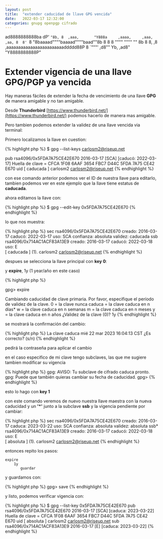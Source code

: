 ```yaml
---
layout: post
title:  "extender caducidad de llave GPG vencida"
date:   2022-03-17 12:32:00
categories: gnupg openpgp cifrado
---
```


 ad8888888888ba
dP'         `"8b,
8  ,aaa,       "Y888a     ,aaaa,     ,aaa,  ,aa,
8  8' `8           "8baaaad""""baaaad""""baad""8b
8  8   8              """"      """"      ""    8b
8  8, ,8         ,aaaaaaaaaaaaaaaaaaaaaaaaddddd88P
8  `"""'       ,d8""
Yb,         ,ad8"    
 "Y8888888888P"

# Extender vigencia de una llave GPG/PGP ya vencida

Hay maneras fáciles de extender la fecha de vencimiento de una llave **GPG** de manera amigable y no tan amigable.

Desde **Thunderbird** [https://www.thunderbird.net/](https://www.thunderbird.net/) podemos hacerlo de manera mas amigable.

Pero tambien podemos extender la validez de una llave vencida via terminal:

Primero localizamos la llave en cuestion:

{% highlight php %}
$ gpg --list-keys carlosm2@riseup.net

pub   rsa4096/0x5FDA7A75CE42E670 2016-03-17 [SCA] [caducó: 2022-03-17]
      Huella de clave = CFCA 1F08 6AAF 3654 FBC7  D44C 5FDA 7A75 CE42 E670
uid                [  caducada ] carlosm2 <carlosm2@riseup.net>
{% endhighlight %}

con ese comando anterior podemos ver el ID de nuestra llave para editarlo, tambien podemos ver en este ejemplo que la llave tiene estatus de **caducada**.

ahora editamos la llave con:

{% highlight php %}
$ gpg --edit-key 0x5FDA7A75CE42E670
{% endhighlight %}

lo que nos muestra:

{% highlight php %}
sec  rsa4096/0x5FDA7A75CE42E670
     creado: 2016-03-17  caducó: 2022-03-17  uso: SCA 
     confianza: absoluta      validez: caducada
ssb  rsa4096/0x714AC1ACF83A13E9
     creado: 2016-03-17  caducó: 2022-03-18  uso: E   
[  caducada ] (1). carlosm2 <carlosm2@riseup.net>
{% endhighlight %}

despues se selecciona la llave principal con **key 0**:

y **expire**, 1y (1 year/año en este caso)

{% highlight php %}

gpg> expire

Cambiando caducidad de clave primaria.
Por favor, especifique el período de validez de la clave.
         0 = la clave nunca caduca
      <n>  = la clave caduca en n días*
      <n>w = la clave caduca en n semanas
      <n>m = la clave caduca en n meses
      <n>y = la clave caduca en n años
¿Validez de la clave (0)? 1y
{% endhighlight %}

se mostrará la confirmación del cambio:

{% highlight php %}
La clave caduca mié 22 mar 2023 16:04:13 CST
¿Es correcto? (s/n) 
{% endhighlight %}

pedirá la contraseña para aplicar el cambio

en el caso especifico de mi clave tengo subclaves, las que me sugiere tambien modificar su vigencia

{% highlight php %}
gpg: AVISO: Tu subclave de cifrado caduca pronto.
gpg: Puede que también quieras cambiar su fecha de caducidad.
gpg> 
{% endhighlight %}

esto lo hago con **key 1**

con este comando veremos de nuevo nuestra llave maestra con la nueva caducidad y un **'*'** junto a la subclave **ssb** y la vigencia pendiente por cambiar:

{% highlight php %}
sec  rsa4096/0x5FDA7A75CE42E670
     creado: 2016-03-17  caduca: 2023-03-22  uso: SCA 
     confianza: absoluta      validez: absoluta
ssb* rsa4096/0x714AC1ACF83A13E9
     creado: 2016-03-17  caducó: 2022-03-18  uso: E   
[  absoluta ] (1). carlosm2 <carlosm2@riseup.net>
{% endhighlight %}

entonces repito los pasos:

	expire
		1y
		   guardar

y guardamos con: 

{% highlight php %} gpg> save {% endhighlight %}

y listo, podemos verificar vigencia con:

{% highlight php %}
$ gpg --list-key 0x5FDA7A75CE42E670
pub   rsa4096/0x5FDA7A75CE42E670 2016-03-17 [SCA] [caduca: 2023-03-22]
      Huella de clave = CFCA 1F08 6AAF 3654 FBC7  D44C 5FDA 7A75 CE42 E670
uid                [  absoluta ] carlosm2 <carlosm2@riseup.net>
sub   rsa4096/0x714AC1ACF83A13E9 2016-03-17 [E] [caduca: 2023-03-22]
{% endhighlight %}


			
			















